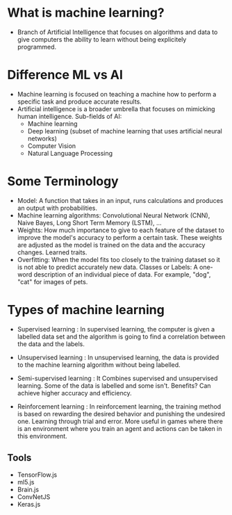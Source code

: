 # What is machine learning?
- Branch of Artificial Intelligence that focuses on algorithms and data to give computers the ability to learn without being explicitely programmed.

# Difference ML vs AI
- Machine learning is focused on teaching a machine how to perform a specific task and produce accurate results.
- Artificial intelligence is a broader umbrella that focuses on mimicking human intelligence. Sub-fields of AI:
    - Machine learning
    - Deep learning (subset of machine learning that uses artificial neural networks)
    - Computer Vision
    - Natural Language Processing

# Some Terminology
- Model: A function that takes in an input, runs calculations and produces an output with probabilities.
- Machine learning algorithms: Convolutional Neural Network (CNN), Naive Bayes, Long Short Term Memory (LSTM), ...
- Weights: How much importance to give to each feature of the dataset to improve the model's accuracy to perform a certain task. These weights are adjusted as the model is trained on the data and the accuracy changes. Learned traits.
- Overfitting: When the model fits too closely to the training dataset so it is not able to predict accurately new data.
Classes or Labels: A one-word description of an individual piece of data. For example, "dog", "cat" for images of pets.

# Types of machine learning
- Supervised learning : In supervised learning, the computer is given a labelled data set and the algorithm is going to find a correlation between the data and the labels.

- Unsupervised learning : In unsupervised learning, the data is provided to the machine learning algorithm without being labelled.

- Semi-supervised learning : It Combines supervised and unsupervised learning. Some of the data is labelled and some isn't. Benefits? Can achieve higher accuracy and efficiency.

- Reinforcement learning : In reinforcement learning, the training method is based on rewarding the desired behavior and punishing the undesired one. Learning through trial and error. More useful in games where there is an environment where you train an agent and actions can be taken in this environment.

## Tools
- TensorFlow.js
- ml5.js
- Brain.js
- ConvNetJS
- Keras.js